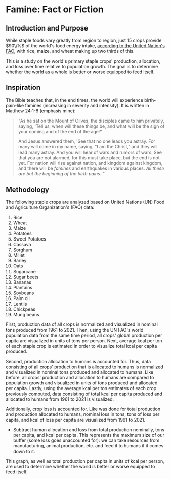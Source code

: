 # Famine: Fact or Fiction

## Introduction and Purpose

While staple foods vary greatly from region to region, just $15$ crops provide $90\\%$ of the world's food energy intake, [according to the United Nation's FAO](https://www.fao.org/3/u8480e/U8480E07.htm#Staple%20foods%20What%20do%20people%20eat), with rice, maize, and wheat making up two thirds of this.

This is a study on the world's primary staple crops' production, allocation, and loss over time relative to population growth. The goal is to determine whether the world as a whole is better or worse equipped to feed itself.

## Inspiration

The Bible teaches that, in the end times, the world will experience birth-pain-like famines (increasing in severity and intensity). It is written in Matthew 24:1-8 (emphasis mine):

> "As he sat on the Mount of Olives, the disciples came to him privately, saying, 'Tell us, when will these things be, and what will be the sign of your coming and of the end of the age?' 
>
> And Jesus answered them, 'See that no one leads you astray. For many will come in my name, saying, "I am the Christ," and they will lead many astray. And you will hear of wars and rumors of wars. See that you are not alarmed, for this must take place, but the end is not yet. For nation will rise against nation, and kingdom against kingdom, and there will be *famines* and earthquakes in various places. *All these are but the beginning of the birth pains.*'"

## Methodology

The following staple crops are analyzed based on United Nations (UN) Food and Agriculture Organization's (FAO) data:

1. Rice
2. Wheat
3. Maize
4. Potatoes
5. Sweet Potatoes
6. Cassava
7. Sorghum
8. Millet
9. Barley
10. Oats
11. Sugarcane
12. Sugar beets
13. Bananas
14. Plantains
15. Soybeans
16. Palm oil
17. Lentils
18. Chickpeas
19. Mung beans

First, production data of all crops is normalized and visualized in nominal tons produced from $1961$ to $2021$. Then, using the UN FAO's world population data from the same time period, all crops' global production per capita are visualized in units of tons per person. Next, average kcal per ton of each staple crop is estimated in order to visualize total kcal per capita produced.

Second, production allocation to humans is accounted for. Thus, data consisting of all crops' production that is allocated to humans is normalized and visualized in nominal tons produced and allocated to humans. Like before, all crops' production and allocation to humans are compared to population growth and visualized in units of tons produced and allocated per capita. Lastly, using the average kcal per ton estimates of each crop previously computed, data consisting of total kcal per capita produced and allocated to humans from $1961$ to $2021$ is visualized. 

Additionally, crop loss is accounted for. Like was done for total production and production allocated to humans, nominal loss in tons, tons of loss per capita, and kcal of loss per capita are visualized from $1961$ to $2021$.

* Subtract human allocation and loss from total production nominally, tons per capita, and kcal per capita. This represents the maximum size of our buffer (some loss goes unaccounted for): we can take resources from manufacturing, animal production, etc. and feed it to humans if it comes down to it.

This graph, as well as total production per capita in units of kcal per person, are used to determine whether the world is better or worse equipped to feed itself.

